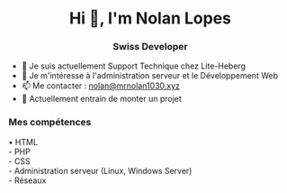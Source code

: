<h1 align="center">Hi 👋, I'm Nolan Lopes</h1>
<h3 align="center">Swiss Developer</h3>


- 🔭 Je suis actuellement Support Technique chez Lite-Heberg
- 👀 Je m'intéresse à l'administration serveur et le Développement Web
- 📫 Me contacter : nolan@mrnolan1030.xyz
- 🚧 Actuellement entrain de monter un projet

<h3 align="left">Mes compétences</h3>
• HTML
<br/>
- PHP
<br/>
- CSS
<br/>
- Administration serveur (Linux, Windows Server)
<br/>
- Réseaux
